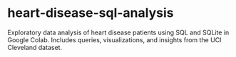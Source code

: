 # heart-disease-sql-analysis
Exploratory data analysis of heart disease patients using SQL and SQLite in Google Colab. Includes queries, visualizations, and insights from the UCI Cleveland dataset.
